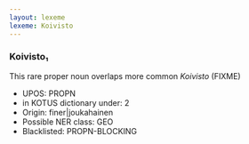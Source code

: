 ```yaml
---
layout: lexeme
lexeme: Koivisto
---
```


###  Koivisto₁

This rare proper noun overlaps more common *Koivisto* (FIXME)
* UPOS:  PROPN
* in KOTUS dictionary under:  2
* Origin:  finer|joukahainen
* Possible NER class:  GEO
* Blacklisted:  PROPN-BLOCKING

